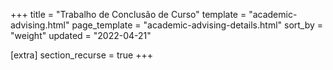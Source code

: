 +++
title = "Trabalho de Conclusão de Curso"
template = "academic-advising.html"
page_template = "academic-advising-details.html"
sort_by = "weight"
updated = "2022-04-21"

[extra]
section_recurse = true
+++
